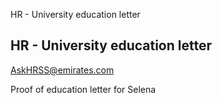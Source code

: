HR - University education letter

## HR - University education letter 

AskHRSS@emirates.com

Proof of education letter for Selena 